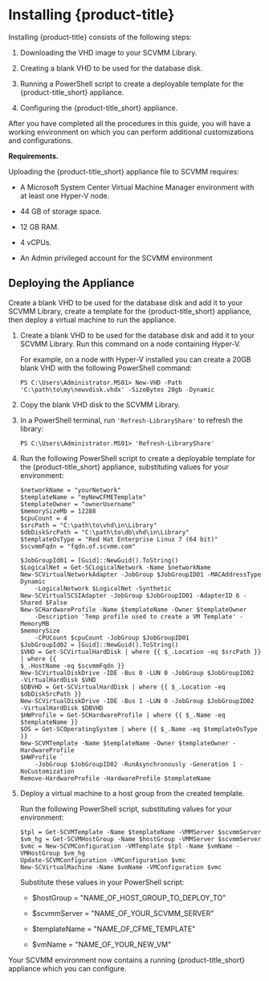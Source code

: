 # Installing {product-title}

Installing {product-title} consists of the following steps:

1.  Downloading the VHD image to your SCVMM Library.

2.  Creating a blank VHD to be used for the database disk.

3.  Running a PowerShell script to create a deployable template for the
    {product-title\_short} appliance.

4.  Configuring the {product-title\_short} appliance.

After you have completed all the procedures in this guide, you will have
a working environment on which you can perform additional customizations
and configurations.

**Requirements.**

Uploading the {product-title\_short} appliance file to SCVMM requires:

  - A Microsoft System Center Virtual Machine Manager environment with
    at least one Hyper-V node.

  - 44 GB of storage space.

  - 12 GB RAM.

  - 4 vCPUs.

  - An Admin privileged account for the SCVMM environment

## Deploying the Appliance

Create a blank VHD to be used for the database disk and add it to your
SCVMM Library, create a template for the {product-title\_short}
appliance, then deploy a virtual machine to run the appliance.

1.  Create a blank VHD to be used for the database disk and add it to
    your SCVMM Library. Run this command on a node containing Hyper-V.
    
    For example, on a node with Hyper-V installed you can create a 20GB
    blank VHD with the following PowerShell command:
    
        PS C:\Users\Administrator.MS01> New-VHD -Path 'C:\path\to\my\newvdisk.vhdx' -SizeBytes 20gb -Dynamic

2.  Copy the blank VHD disk to the SCVMM Library.

3.  In a PowerShell terminal, run `'Refresh-LibraryShare'` to refresh
    the library:
    
        PS C:\Users\Administrator.MS01> 'Refresh-LibraryShare'

4.  Run the following PowerShell script to create a deployable template
    for the {product-title\_short} appliance, substituting values for
    your environment:
    
        $networkName = "yourNetwork"
        $templateName = "myNewCFMETemplate"
        $templateOwner = "ownerUsername"
        $memorySizeMb = 12288
        $cpuCount = 4
        $srcPath = "C:\path\to\vhd\in\Library"
        $dbDiskSrcPath = "C:\path\to\db\vhd\in\Library"
        $templateOsType = "Red Hat Enterprise Linux 7 (64 bit)"
        $scvmmFqdn = "fqdn.of.scvmm.com"
        
        $JobGroupId01 = [Guid]::NewGuid().ToString()
        $LogicalNet = Get-SCLogicalNetwork -Name $networkName
        New-SCVirtualNetworkAdapter -JobGroup $JobGroupID01 -MACAddressType Dynamic
            -LogicalNetwork $LogicalNet -Synthetic
        New-SCVirtualSCSIAdapter -JobGroup $JobGroupID01 -AdapterID 6 -Shared $False
        New-SCHardwareProfile -Name $templateName -Owner $templateOwner
            -Description 'Temp profile used to create a VM Template' -MemoryMB
        $memorySize
            -CPUCount $cpuCount -JobGroup $JobGroupID01
        $JobGroupId02 = [Guid]::NewGuid().ToString()
        $VHD = Get-SCVirtualHardDisk | where {{ $_.Location -eq $srcPath }} | where {{
        $_.HostName -eq $scvmmFqdn }}
        New-SCVirtualDiskDrive -IDE -Bus 0 -LUN 0 -JobGroup $JobGroupID02
        -VirtualHardDisk $VHD
        $DBVHD = Get-SCVirtualHardDisk | where {{ $_.Location -eq $dbDiskSrcPath }}
        New-SCVirtualDiskDrive -IDE -Bus 1 -LUN 0 -JobGroup $JobGroupID02
        -VirtualHardDisk $DBVHD
        $HWProfile = Get-SCHardwareProfile | where {{ $_.Name -eq $templateName }}
        $OS = Get-SCOperatingSystem | where {{ $_.Name -eq $templateOsType }}
        New-SCVMTemplate -Name $templateName -Owner $templateOwner -HardwareProfile
        $HWProfile `
            -JobGroup $JobGroupID02 -RunAsynchronously -Generation 1 -NoCustomization
        Remove-HardwareProfile -HardwareProfile $templateName

5.  Deploy a virtual machine to a host group from the created template.
    
    Run the following PowerShell script, substituting values for your
    environment:
    
        $tpl = Get-SCVMTemplate -Name $templateName -VMMServer $scvmmServer
        $vm_hg = Get-SCVMHostGroup -Name $hostGroup -VMMServer $scvmmServer
        $vmc = New-SCVMConfiguration -VMTemplate $tpl -Name $vmName -VMHostGroup $vm_hg
        Update-SCVMConfiguration -VMConfiguration $vmc
        New-SCVirtualMachine -Name $vmName -VMConfiguration $vmc
    
    <div class="note">
    
    Substitute these values in your PowerShell script:
    
      - $hostGroup = "NAME\_OF\_HOST\_GROUP\_TO\_DEPLOY\_TO"
    
      - $scvmmServer = "NAME\_OF\_YOUR\_SCVMM\_SERVER"
    
      - $templateName = "NAME\_OF\_CFME\_TEMPLATE"
    
      - $vmName = "NAME\_OF\_YOUR\_NEW\_VM"
    
    </div>

Your SCVMM environment now contains a running {product-title\_short}
appliance which you can configure.
